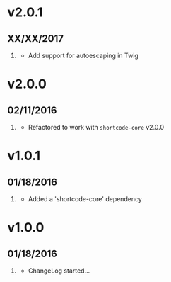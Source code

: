 # v2.0.1
## XX/XX/2017

1. [](#bugfix)
    * Add support for autoescaping in Twig

# v2.0.0
## 02/11/2016

1. [](#improved)
    * Refactored to work with `shortcode-core` v2.0.0

# v1.0.1
## 01/18/2016

1. [](#improved)
    * Added a 'shortcode-core' dependency

# v1.0.0
## 01/18/2016

1. [](#new)
    * ChangeLog started...
